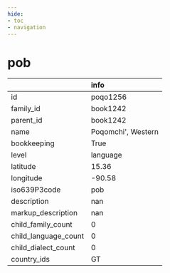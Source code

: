 ```yaml
---
hide:
- toc
- navigation
---
```

# pob
|                      | info               |
|:---------------------|:-------------------|
| id                   | poqo1256           |
| family_id            | book1242           |
| parent_id            | book1242           |
| name                 | Poqomchi', Western |
| bookkeeping          | True               |
| level                | language           |
| latitude             | 15.36              |
| longitude            | -90.58             |
| iso639P3code         | pob                |
| description          | nan                |
| markup_description   | nan                |
| child_family_count   | 0                  |
| child_language_count | 0                  |
| child_dialect_count  | 0                  |
| country_ids          | GT                 |